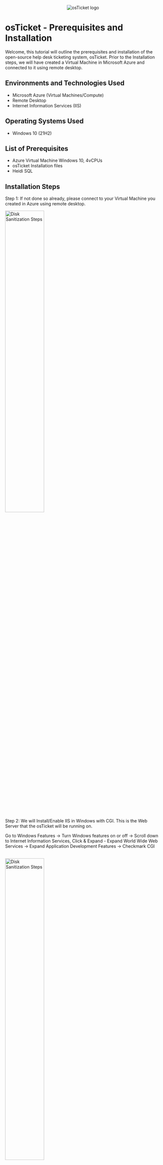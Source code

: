 <p align="center">
<img src="https://i.imgur.com/Clzj7Xs.png" alt="osTicket logo"/>
</p>

<h1>osTicket - Prerequisites and Installation</h1>
Welcome, this tutorial will outline the prerequisites and installation of the open-source help desk ticketing system, osTicket.
Prior to the Installation steps, we will have created a Virtual Machine in Microsoft Azure and connected to it using remote desktop. <br />


<h2>Environments and Technologies Used</h2>

- Microsoft Azure (Virtual Machines/Compute)
- Remote Desktop
- Internet Information Services (IIS)

<h2>Operating Systems Used </h2>

- Windows 10</b> (21H2)

<h2>List of Prerequisites</h2>

- Azure Virtual Machine Windows 10, 4vCPUs
- osTicket Installation files
- Heidi SQL


<h2>Installation Steps</h2>

<p> 
Step 1: If not done so already, please connect to your Virtual Machine you created in Azure using remote desktop.  </p>
<img src="https://i.imgur.com/7lNy37j.png" height="50%" width="50%" alt="Disk Sanitization Steps"/>
</p>

<p>
Step 2: We will Install/Enable IIS in Windows with CGI. This is the Web Server that the osTicket will be running on. </p>
Go to Windows Features -> Turn Windows features on or off -> Scroll down to Internet Information Services, Click & Expand - Expand World Wide Web Services -> Expand Application Development Features -> Checkmark CGI </p>
<br />
<img src="https://i.imgur.com/7EFtFWh.png" height="50%" width="50%" alt="Disk Sanitization Steps"/>
</p>

<p>
Step 3: We will now download and install, PHP Manager for IIS & the Rewrite Module.  </p> 
Afterwards we will create the Directory C:\PHP. Then download PHP 7.3.8 and unzip the contents into C:\PHP. For these installation files, you may use the provided link here: https://drive.google.com/drive/u/0/folders/1APMfNyfNzcxZC6EzdaNfdZsUwxWYChf6.   
</p>
<img src="https://i.imgur.com/5RzHq0w.png" height="100%" width="100%" alt="Disk Sanitization Steps"/>
<br />

<p>
Step 4: Download and install VC redist.x86.exe & MySQL 5.5.62  </p> 
-> Launch Wizard -> Standard Configuration -> Create a simple password (Do not forget). 
  </p>
<img src="https://i.imgur.com/TcGcQ2J.png" height="50%" width="50%" alt="Disk Sanitization Steps"/>
<img src="https://i.imgur.com/cFQRZoX.png" height="50%" width="50%" alt="Disk Sanitization Steps"/>
<img src="https://i.imgur.com/ZG7Qe2L.png" height="50%" width="50%" alt="Disk Sanitization Steps"/>
</p>

<p>
Step 5: Next we will Open IIS as an Admin and Register PHP from with IIS. 
Please refer to the pictures for further detail. 
</p>
<img src="https://i.imgur.com/tOCxG7A.png" height="80%" width="80%" alt="Disk Sanitization Steps"/>
<img src="https://i.imgur.com/OYtUFcr.png" height="100%" width="100%" alt="Disk Sanitization Steps"/>
<br />

<p>
Step 6: We will download and install osTicket v1.15.8  </p> 
-> Extract and copy "upload" folder to c:\inetpub\wwwroot -> Within c:\inetpub\wwwroot, Rename "upload" to "osTicket" </p>
Now go back to the IIS and Restart the server, Next Go to Sites -> Default -> osTicket -> On the right panel, click "Browse *:80"
  </p>
<img src="https://i.imgur.com/5nY5xXS.png" height="100%" width="100%" alt="Disk Sanitization Steps"/>
<img src="https://i.imgur.com/wg8znSi.png" height="100%" width="100%" alt="Disk Sanitization Steps"/>
<img src="https://i.imgur.com/xmzdR18.png" height="70%" width="70%" alt="Disk Sanitization Steps"/>

<p>
Step 7: Next we will smoothen out the osTicket experience by enabling 3 extensions inside of the IIS application. To do this, go to Sites -> Default -> osTicket -> Click PHP manager. Click on "Disable or enable an extension":

Enable: -> php_imap.dll -> php_intl.dll -> php_opcache </p> 
Next, we will rename: > C:\inetpub\wwwroot\osTicket\include\ost-sampleconfig.php To: ---> > C:\inetpub\wwwroot\osTicket\include\ost-config.php. </p> 
Afterwards ---> Configure the Properties, and Assign Permissions. -> Disable all Inheritances -> Add a New Permission -> "Everyone".

  </p>
<img src="https://i.imgur.com/3q9hLD4.png" height="70%" width="70%" alt="Disk Sanitization Steps"/>
<img src="https://i.imgur.com/ZQ6wYWU.png" height="70%" width="70%" alt="Disk Sanitization Steps"/>
<img src="https://i.imgur.com/rULYjG5.png" height="70%" width="70%" alt="Disk Sanitization Steps"/>
<img src="https://i.imgur.com/2Y6SIxt.png" height="70%" width="70%" alt="Disk Sanitization Steps"/>
